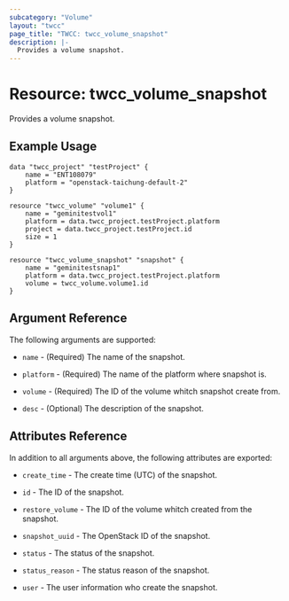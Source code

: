 ```yaml
---
subcategory: "Volume"
layout: "twcc"
page_title: "TWCC: twcc_volume_snapshot"
description: |-
  Provides a volume snapshot.
---
```


# Resource: twcc_volume_snapshot

Provides a volume snapshot.

## Example Usage

```hcl
data "twcc_project" "testProject" {
    name = "ENT108079"
    platform = "openstack-taichung-default-2"
}

resource "twcc_volume" "volume1" {
    name = "geminitestvol1"
    platform = data.twcc_project.testProject.platform
    project = data.twcc_project.testProject.id
    size = 1
}

resource "twcc_volume_snapshot" "snapshot" {
    name = "geminitestsnap1"
    platform = data.twcc_project.testProject.platform
    volume = twcc_volume.volume1.id
}
```

## Argument Reference

The following arguments are supported:

* `name` - (Required) The name of the snapshot.

* `platform` - (Required) The name of the platform where snapshot is.

* `volume` - (Required) The ID of the volume whitch snapshot create from.

* `desc` - (Optional) The description of the snapshot.

## Attributes Reference

In addition to all arguments above, the following attributes are exported:

* `create_time` - The create time (UTC) of the snapshot.

* `id` - The ID of the snapshot.

* `restore_volume` - The ID of the volume whitch created from the snapshot.

* `snapshot_uuid` - The OpenStack ID of the snapshot.

* `status` - The status of the snapshot.

* `status_reason` - The status reason of the snapshot.

* `user` - The user information who create the snapshot.
